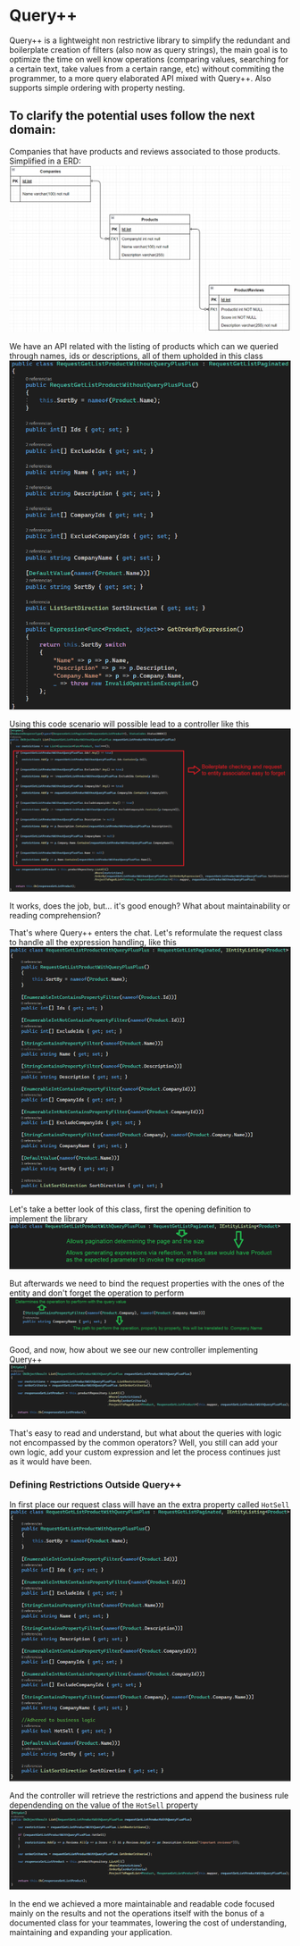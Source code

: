 # Query++
Query++ is a lightweight non restrictive library to simplify the redundant and boilerplate creation of filters (also now as query strings), the main goal is to optimize the time
on well know operations (comparing values, searching for a certain text, take values from a certain range, etc) without commiting the programmer, to a more query elaborated API mixed with Query++.
Also supports simple ordering with property nesting.

## To clarify the potential uses follow the next domain:

Companies that have products and reviews associated to those products.
Simplified in a ERD:
![Domain ERD](/Assets/Images/ERD.png)

We have an API related with the listing of products which can we queried through names, ids or descriptions, all of them upholded in this class
![Request Without Query++](/Assets/Images/RequestWithoutQuery++.png)

Using this code scenario will possible lead to a controller like this
![Controller Without Query++](/Assets/Images/ControllerWithoutQuery++.png)

It works, does the job, but... it's good enough?
What about maintainability or reading comprehension?

That's where Query++ enters the chat.
Let's reformulate the request class to handle all the expression handling, like this
![Request With Query++](/Assets/Images/RequestWithQuery++.png)

Let's take a better look of this class, first the opening definition to implement the library
![Request With Query++ Class Detail](/Assets/Images/RequestWithQuery++ClassDetail.png)

But afterwards we need to bind the request properties with the ones of the entity and don't forget the operation to perform
![Request With Query++ Property Detail](/Assets/Images/RequestWithQuery++PropertyDetail.png)

Good, and now, how about we see our new controller implementing Query++
![Controller With Query++](/Assets/Images/ControllerWithQuery++-2.png)

That's easy to read and understand, but what about the queries with logic not encompassed by the common operators? Well, you still can add your own logic, add your custom expression and let the process continues just as it would have been.

### Defining Restrictions Outside Query++
In first place our request class will have an the extra property called ```HotSell```
![Request With Query++ And An Extra Property](/Assets/Images/RequestWithQuery++AndExtraProperty.png)

And the controller will retrieve the restrictions and append the business rule dependending on the value of the ```HotSell``` property
![Controller With Query++ And An Extra Restriction](/Assets/Images/ControllerWithQuery++AndExtraRestriction.png)

In the end we achieved a more maintainable and readable code focused mainly on the results and not the operations itself with the bonus of a documented class for your teammates, lowering the cost of understanding, maintaining and expanding your application.
